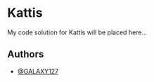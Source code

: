 # Kattis
My code solution for Kattis will be placed here...

## Authors

- [@GALAXY127](https://www.github.com/GALAXY127)

  

